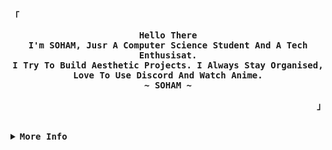 <!-- SpreasSheets650's  GitHub Profile -->
<div align="justify">
  

<!-- Profile -->
<p align="left"><strong><samp>「</samp></strong></p>
  <p align="center">
<samp>
      <b>
        Hello There
      <br>
        I'm SOHAM, Jusr A Computer Science Student And A Tech Enthusisat.
      <br>
        I Try To Build Aesthetic Projects. I Always Stay Organised, Love To Use Discord And Watch Anime.
      <br>
        ~ SOHAM ~
      </b>
</samp>
  </p>
<p align="right"><strong><samp>」</samp></strong></p>

<br>

  <details>
<summary><samp><b>More Info</b></samp></summary>

<h2></h2><br>

<!-- Contact Me -->
<p align="center">
<samp>
    [<a href="https://shorturl.at/ERTU1">Website</a>]
    [<a href="https://d3.org/">Instagram</a>]
    [<a href="https://shorturl.at/fnuyI/">Work Page</a>]
    [<a href="mailto:sohammaity239@gmail.com">E-Mail</a>]
    [<a href="https://discord.com/users/727012870683885578">Dicord</a>]
  </samp>
</p>

  
<br>
  
<details>
  <summary><b><samp>GitHub Base Stats</samp></b></summary>

<h2></h2><br>

<!-- Github Stats -->

<div align="center">
  <table>
    <tr>
      <td><a href="#--------"><img height="137px" align="center" alt="GitHub Stats" src="https://github-readme-stats.vercel.app/api?username=spreadsheets600&count_private=true&show_icons=true&include_all_commits=true&line_height=21&hide_border=true&theme=nord"/></a></td>
      <td><a href="#--------"><img height="137px" align="center" alt="Top Language" src="https://github-readme-stats.vercel.app/api/top-langs/?username=spreadsheets600&layout=compact&line_height=21&hide_border=true&theme=nord"/></a></td>
    </tr>
  </table>
</div>
  </details>


  
<br>


<details>
  <summary><b><samp>Language And Tools</samp></b></summary>

<h2></h2><br>

<p align="center">
  <a href="https://skillicons.dev">
    <img src="https://skillicons.dev/icons?i=git,python,html,css,js,ts,nodejs,github,vscode,discord,bots,xd,ps,stackoverflow,instagram" />
  </a>
</p>
  </details>



